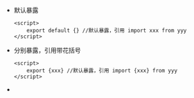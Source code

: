 + 默认暴露

  ```vue
  <script>
      export default {} //默认暴露，引用 import xxx from yyy
  </script>
  ```

+ 分别暴露，引用带花括号

  ```vue
  <script>
      export {xxx} //默认暴露，引用 import {xxx} from yyy
  </script>
  ```

+ 

